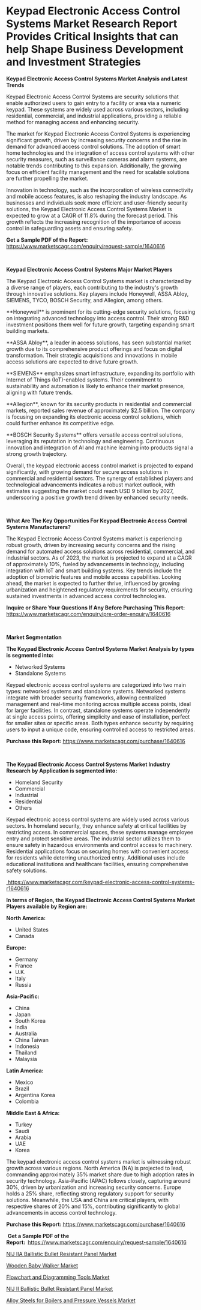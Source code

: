<p><h1>Keypad Electronic Access Control Systems Market Research Report Provides Critical Insights that can help Shape Business Development and Investment Strategies</h1></p><p><strong>Keypad Electronic Access Control Systems Market Analysis and Latest Trends</strong></p>
<p><p>Keypad Electronic Access Control Systems are security solutions that enable authorized users to gain entry to a facility or area via a numeric keypad. These systems are widely used across various sectors, including residential, commercial, and industrial applications, providing a reliable method for managing access and enhancing security.</p><p>The market for Keypad Electronic Access Control Systems is experiencing significant growth, driven by increasing security concerns and the rise in demand for advanced access control solutions. The adoption of smart home technologies and the integration of access control systems with other security measures, such as surveillance cameras and alarm systems, are notable trends contributing to this expansion. Additionally, the growing focus on efficient facility management and the need for scalable solutions are further propelling the market.</p><p>Innovation in technology, such as the incorporation of wireless connectivity and mobile access features, is also reshaping the industry landscape. As businesses and individuals seek more efficient and user-friendly security solutions, the Keypad Electronic Access Control Systems Market is expected to grow at a CAGR of 11.8% during the forecast period. This growth reflects the increasing recognition of the importance of access control in safeguarding assets and ensuring safety.</p></p>
<p><strong>Get a Sample PDF of the Report:&nbsp;</strong> <a href="https://www.marketscagr.com/enquiry/request-sample/1640616?utm_campaign=1884&utm_medium=2&utm_source=Github&utm_content=ia&utm_term=07122024&utm_id=keypad-electronic-access-control-systems">https://www.marketscagr.com/enquiry/request-sample/1640616</a></p>
<p>&nbsp;</p>
<p><strong>Keypad Electronic Access Control Systems Major Market Players</strong></p>
<p><p>The Keypad Electronic Access Control Systems market is characterized by a diverse range of players, each contributing to the industry's growth through innovative solutions. Key players include Honeywell, ASSA Abloy, SIEMENS, TYCO, BOSCH Security, and Allegion, among others.</p><p>**Honeywell** is prominent for its cutting-edge security solutions, focusing on integrating advanced technology into access control. Their strong R&D investment positions them well for future growth, targeting expanding smart building markets.</p><p>**ASSA Abloy**, a leader in access solutions, has seen substantial market growth due to its comprehensive product offerings and focus on digital transformation. Their strategic acquisitions and innovations in mobile access solutions are expected to drive future growth.</p><p>**SIEMENS** emphasizes smart infrastructure, expanding its portfolio with Internet of Things (IoT)-enabled systems. Their commitment to sustainability and automation is likely to enhance their market presence, aligning with future trends.</p><p>**Allegion**, known for its security products in residential and commercial markets, reported sales revenue of approximately $2.5 billion. The company is focusing on expanding its electronic access control solutions, which could further enhance its competitive edge.</p><p>**BOSCH Security Systems** offers versatile access control solutions, leveraging its reputation in technology and engineering. Continuous innovation and integration of AI and machine learning into products signal a strong growth trajectory.</p><p>Overall, the keypad electronic access control market is projected to expand significantly, with growing demand for secure access solutions in commercial and residential sectors. The synergy of established players and technological advancements indicates a robust market outlook, with estimates suggesting the market could reach USD 9 billion by 2027, underscoring a positive growth trend driven by enhanced security needs.</p></p>
<p>&nbsp;</p>
<p><strong>What Are The Key Opportunities For Keypad Electronic Access Control Systems Manufacturers?</strong></p>
<p><p>The Keypad Electronic Access Control Systems market is experiencing robust growth, driven by increasing security concerns and the rising demand for automated access solutions across residential, commercial, and industrial sectors. As of 2023, the market is projected to expand at a CAGR of approximately 10%, fueled by advancements in technology, including integration with IoT and smart building systems. Key trends include the adoption of biometric features and mobile access capabilities. Looking ahead, the market is expected to further thrive, influenced by growing urbanization and heightened regulatory requirements for security, ensuring sustained investments in advanced access control technologies.</p></p>
<p><strong>Inquire or Share Your Questions If Any Before Purchasing This Report:</strong> <a href="https://www.marketscagr.com/enquiry/pre-order-enquiry/1640616?utm_campaign=1884&utm_medium=2&utm_source=Github&utm_content=ia&utm_term=07122024&utm_id=keypad-electronic-access-control-systems">https://www.marketscagr.com/enquiry/pre-order-enquiry/1640616</a></p>
<p>&nbsp;</p>
<p><strong>Market Segmentation</strong></p>
<p><strong>The Keypad Electronic Access Control Systems Market Analysis by types is segmented into:</strong></p>
<p><ul><li>Networked Systems</li><li>Standalone Systems</li></ul></p>
<p><p>Keypad electronic access control systems are categorized into two main types: networked systems and standalone systems. Networked systems integrate with broader security frameworks, allowing centralized management and real-time monitoring across multiple access points, ideal for larger facilities. In contrast, standalone systems operate independently at single access points, offering simplicity and ease of installation, perfect for smaller sites or specific areas. Both types enhance security by requiring users to input a unique code, ensuring controlled access to restricted areas.</p></p>
<p><strong>Purchase this Report:&nbsp;</strong><a href="https://www.marketscagr.com/purchase/1640616?utm_campaign=1884&utm_medium=2&utm_source=Github&utm_content=ia&utm_term=07122024&utm_id=keypad-electronic-access-control-systems">https://www.marketscagr.com/purchase/1640616</a></p>
<p>&nbsp;</p>
<p><strong>The Keypad Electronic Access Control Systems Market Industry Research by Application is segmented into:</strong></p>
<p><ul><li>Homeland Security</li><li>Commercial</li><li>Industrial</li><li>Residential</li><li>Others</li></ul></p>
<p><p>Keypad electronic access control systems are widely used across various sectors. In homeland security, they enhance safety at critical facilities by restricting access. In commercial spaces, these systems manage employee entry and protect sensitive areas. The industrial sector utilizes them to ensure safety in hazardous environments and control access to machinery. Residential applications focus on securing homes with convenient access for residents while deterring unauthorized entry. Additional uses include educational institutions and healthcare facilities, ensuring comprehensive safety solutions.</p></p>
<p><a href="https://www.marketscagr.com/keypad-electronic-access-control-systems-r1640616?utm_campaign=1884&utm_medium=2&utm_source=Github&utm_content=ia&utm_term=07122024&utm_id=keypad-electronic-access-control-systems">&nbsp;https://www.marketscagr.com/keypad-electronic-access-control-systems-r1640616</a></p>
<p><strong>In terms of Region, the Keypad Electronic Access Control Systems Market Players available by Region are:</strong></p>
<p>
    <p> <strong> North America: </strong>
        <ul>
            <li>United States</li>
            <li>Canada</li>
        </ul>
        </p> 
    <p> <strong> Europe: </strong>
        <ul>
            <li>Germany</li>
            <li>France</li>
            <li>U.K.</li>
            <li>Italy</li>
            <li>Russia</li>
        </ul>
        </p> 
    <p> <strong> Asia-Pacific: </strong>
        <ul>
            <li>China</li>
            <li>Japan</li>
            <li>South Korea</li>
            <li>India</li>
            <li>Australia</li>
            <li>China Taiwan</li>
            <li>Indonesia</li>
            <li>Thailand</li>
            <li>Malaysia</li>
        </ul>
        </p> 
    <p> <strong> Latin America: </strong>
        <ul>
            <li>Mexico</li>
            <li>Brazil</li>
            <li>Argentina Korea</li>
            <li>Colombia</li>
        </ul>
        </p> 
    <p> <strong> Middle East & Africa: </strong>
        <ul>
            <li>Turkey</li>
            <li>Saudi</li>
            <li>Arabia</li>
            <li>UAE</li>
            <li>Korea</li>
        </ul>
    </p>
    </p>
<p><p>The keypad electronic access control systems market is witnessing robust growth across various regions. North America (NA) is projected to lead, commanding approximately 35% market share due to high adoption rates in security technology. Asia-Pacific (APAC) follows closely, capturing around 30%, driven by urbanization and increasing security concerns. Europe holds a 25% share, reflecting strong regulatory support for security solutions. Meanwhile, the USA and China are critical players, with respective shares of 20% and 15%, contributing significantly to global advancements in access control technology.</p></p>
<p><strong>Purchase this Report: </strong><a href="https://www.marketscagr.com/purchase/1640616?utm_campaign=1884&utm_medium=2&utm_source=Github&utm_content=ia&utm_term=07122024&utm_id=keypad-electronic-access-control-systems">https://www.marketscagr.com/purchase/1640616</a></p>
<p>&nbsp;<strong>Get a Sample PDF of the Report:&nbsp;&nbsp;</strong><a href="https://www.marketscagr.com/enquiry/request-sample/1640616?utm_campaign=1884&utm_medium=2&utm_source=Github&utm_content=ia&utm_term=07122024&utm_id=keypad-electronic-access-control-systems">https://www.marketscagr.com/enquiry/request-sample/1640616</a></p>
<p><strong></strong></p>
<p><p><a href="https://www.linkedin.com/pulse/futur-trend-quest-sl8ue?utm_campaign=1884&utm_medium=2&utm_source=Github&utm_content=ia&utm_term=07122024&utm_id=keypad-electronic-access-control-systems">NIJ IIA Ballistic Bullet Resistant Panel Market</a></p><p><a href="https://issuu.com/reportprime-2/docs/wooden-baby-walker-market-size-2030.pptx?utm_campaign=1884&utm_medium=2&utm_source=Github&utm_content=ia&utm_term=07122024&utm_id=keypad-electronic-access-control-systems">Wooden Baby Walker Market</a></p><p><a href="https://github.com/tamvrosiya/Market-Research-Report-List-6/blob/main/flowchart-and-diagramming-tools-market.md?utm_campaign=1884&utm_medium=2&utm_source=Github&utm_content=ia&utm_term=07122024&utm_id=keypad-electronic-access-control-systems">Flowchart and Diagramming Tools Market</a></p><p><a href="https://www.linkedin.com/pulse/stakeholders-can-gain-insights-nij-ii-ballistic-bullet-resistant-jqfse?utm_campaign=1884&utm_medium=2&utm_source=Github&utm_content=ia&utm_term=07122024&utm_id=keypad-electronic-access-control-systems">NIJ II Ballistic Bullet Resistant Panel Market</a></p><p><a href="https://issuu.com/reportprime-2/docs/alloy-steels-for-boilers-and-pressure-vessels-mark?utm_campaign=1884&utm_medium=2&utm_source=Github&utm_content=ia&utm_term=07122024&utm_id=keypad-electronic-access-control-systems">Alloy Steels for Boilers and Pressure Vessels Market</a></p></p>